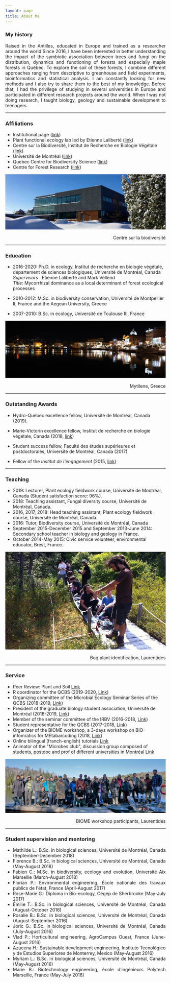 ```yaml
---
layout: page
title: About Me
---
```

### My history

<div style="text-align: justify">
Raised in the Antilles, educated in Europe and trained as a researcher around the world.Since 2016, I have been interested in better understanding the impact of the symbiotic association between trees and fungi on the distribution, dynamics and functioning of forests and especially maple forests in Québec. To explore the soil of these forests, I combine different approaches ranging from descriptive to greenhouse and field experiments, bioinformatics and statistical analysis. I am constantly looking for new methods and I also try to share them to the best of my knowledge. Before that, I had the privilege of studying in several universities in Europe and participated in different research projects around the world. When I was not doing research, I taught biology, geology and sustainable development to teenagers.
</div>

***

### Affiliations
- Institutional page ([link](https://bio.umontreal.ca/repertoire-departement/etudiants-aux-cycles-superieurs/alexis-carteron/#c124868))
- Plant functional ecology lab led by Etienne Laliberté ([link](https://lefo.ca/))
- Centre sur la Biodiversité, Institut de Recherche en Biologie Végétale ([link](http://www.irbv.umontreal.ca/))
- Université de Montréal ([link](https://www.umontreal.ca/))
- Quebec Centre for Biodiversity Science ([link](https://qcbs.ca/))
- Centre for Forest Research ([link](http://www.cef-cfr.ca/))

![](/img/centre2.jpg)
<div style="text-align: right">Centre sur la biodiversité</div>

***

### Education
- 2016-2020: Ph.D. in ecology, Institut de recherche en biologie végétale, département de sciences biologiques, Université de Montréal, Canada  
 *Supervisors* : Etienne Laliberté and Mark Vellend  
 *Title*: Mycorrhizal dominance as a local determinant of forest ecological processes

- 2010-2012: M.Sc. in biodiversity conservation, Université de Montpellier II, France and the Aegean University, Greece  

- 2007-2010: B.Sc. in ecology, Université de Toulouse III, France

![](/img/mytilene.jpg)
<div style="text-align: right">Mytilene, Greece</div>

***

### Outstanding Awards
- Hydro-Québec excellence fellow, Université de Montréal, Canada (2019).

- Marie-Victorin excellence fellow, Institut de recherche en biologie végétale, Canada (2018, [link](https://www.irbv.umontreal.ca/2018/bourse-marie-victorin-9e-recipiendaire?lang=en))  

- Student success fellow, Faculté des études supérieures et postdoctorales, Université de Montréal, Canada (2017)   

- Fellow of the *Institut de l'engagement* (2015, [link](https://www.engagement.fr/))

***

### Teaching
- 2019: Lecturer, Plant ecology fieldwork course, Université de Montréal, Canada (Student satisfaction score: 96%).
- 2018: Teaching assistant, Fungal diversity course, Université de Montréal, Canada.
- 2016, 2017, 2018: Head teaching assistant, Plant ecology fieldwork course, Université de Montréal, Canada.
- 2016: Tutor, Biodiversity course, Université de Montréal, Canada
- September 2015-December 2015 and September 2013-June 2014: Secondary school teacher in biology and geology in France.
- October 2014-May 2015: Civic service volunteer, environmental educator, Brest, France.

![](/img/bog.jpg)
<div style="text-align: right">Bog plant identification, Laurentides</div>

***

### Service
- Peer Review: Plant and Soil [Link](https://publons.com/researcher/1728481/alexis-carteron/)
- R coordinator for the QCBS (2019-2020, [Link](https://qcbs.ca/wiki/r))
- Organizing committee of the Microbial Ecology Seminar Series of the QCBS (2018-2019, [Link](https://wiki.qcbs.ca/microecoconf))
- President of the graduate biology student association, Université de Montréal (2018-2019, [Link](https://biologiecsudem.weebly.com/))
- Member of the seminar committee of the IRBV (2016-2018, [Link](https://www.irbv.umontreal.ca/conferences?lang=en))
- Student representative for the QCBS (2017-2018, [Link](https://qcbs.ca/))
- Organizer of the BIOME workshop, a 3-days workshop on BIO-infomratics for MEtabarcoding (2018, [Link](https://alexiscarter.github.io/BIOME))
- Online bilingual (franch-english) tutorials [Link](https://alexiscarter.github.io/metab/)
- Animator of the "Microbes club", discussion group composed of students, postdoc and prof of different universities in Montréal [Link](https://drive.google.com/drive/folders/0B7_16MCMWouWWjVkTktubU10dVU)

![](/img/BIOME_lake.jpg)
<div style="text-align: right">BIOME workshop participants, Laurentides</div>

***

### Student supervision and mentoring

<div style="text-align: justify">

- Mathilde L.: B.Sc. in biological sciences, Université de Montréal, Canada (September-December 2018)
- Florence B.: B.Sc. in biological sciences, Université de Montréal, Canada (May-August 2018)
- Fabien C.: M.Sc. in biodiversity, ecology and evolution, Université Aix Marseille (March-August 2018)
- Florian P.: Environmental engineering, École nationale des travaux publics de l'état, France (April-August 2017)
- Rose-Marie G.: Diploma in Bio-ecology, Cégep de Sherbrooke (May-July 2017)
- Émilie T.: B.Sc. in biological sciences, Université de Montréal, Canada (August-October 2016)
- Rosalie B.: B.Sc. in biological sciences, Université de Montréal, Canada (August-September 2016)
- Joric G.: B.Sc. in biological sciences, Université de Montréal, Canada (July-August 2016)
- Vlad P.: Horticultural engineering, AgroCampus Ouest, France (June-August 2016)
- Azucena H.: Sustainable development engineering, Instituto Tecnológico y de Estudios Superiores de Monterrey, Mexico (May-August 2016)
- Myriam L.: B.Sc. in biological sciences, Université de Montréal, Canada (May-August 2016)
- Marie B.: Biotechnology engineering, école d’ingénieurs Polytech Marseille, France (May-July 2016)

</div>
